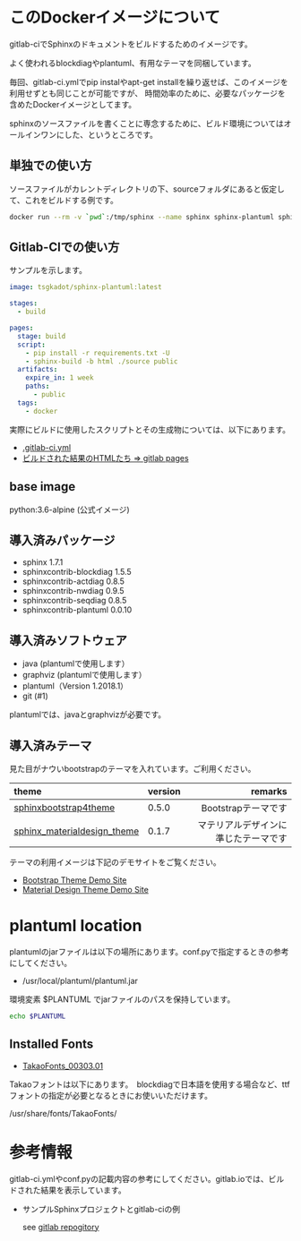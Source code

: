 # このDockerイメージについて

gitlab-ciでSphinxのドキュメントをビルドするためのイメージです。

よく使われるblockdiagやplantuml、有用なテーマを同梱しています。

毎回、gitlab-ci.ymlでpip instalやapt-get installを繰り返せば、このイメージを利用せずとも同じことが可能ですが、
時間効率のために、必要なパッケージを含めたDockerイメージとしてます。

sphinxのソースファイルを書くことに専念するために、ビルド環境についてはオールインワンにした、というところです。



## 単独での使い方

ソースファイルがカレントディレクトリの下、sourceフォルダにあると仮定して、これをビルドする例です。

```sh
docker run --rm -v `pwd`:/tmp/sphinx --name sphinx sphinx-plantuml sphinx-build -b html /tmp/sphinx/source /tmp/sphinx/build
```

## Gitlab-CIでの使い方

サンプルを示します。

```yaml
image: tsgkadot/sphinx-plantuml:latest

stages:
  - build

pages:
  stage: build
  script:
    - pip install -r requirements.txt -U
    - sphinx-build -b html ./source public
  artifacts:
    expire_in: 1 week
    paths:
      - public
  tags:
    - docker
```

実際にビルドに使用したスクリプトとその生成物については、以下にあります。

- [.gitlab-ci.yml](https://gitlab.com/tsgkdt/sphinx-plantuml/blob/master/.gitlab-ci.yml)
- [ビルドされた結果のHTMLたち => gitlab pages](https://tsgkdt.gitlab.io/sphinx-plantuml/) 

## base image

python:3.6-alpine (公式イメージ)

## 導入済みパッケージ

- sphinx 1.7.1
- sphinxcontrib-blockdiag 1.5.5
- sphinxcontrib-actdiag 0.8.5
- sphinxcontrib-nwdiag 0.9.5
- sphinxcontrib-seqdiag 0.8.5
- sphinxcontrib-plantuml 0.0.10

## 導入済みソフトウェア

- java (plantumlで使用します）
- graphviz (plantumlで使用します）
- plantuml（Version 1.2018.1）
- git (#1)

plantumlでは、javaとgraphvizが必要です。

## 導入済みテーマ

見た目がナウいbootstrapのテーマを入れています。ご利用ください。

| theme | version | remarks |
|:------|---------|----------:|
| [sphinxbootstrap4theme](https://github.com/myyasuda/sphinxbootstrap4theme) | 0.5.0 | Bootstrapテーマです |
| [sphinx_materialdesign_theme](https://github.com/myyasuda/sphinx_materialdesign_theme) | 0.1.7 | マテリアルデザインに準じたテーマです |


テーマの利用イメージは下記のデモサイトをご覧ください。

- [Bootstrap Theme Demo Site](https://myyasuda.github.io/sphinxbootstrap4theme/)
- [Material Design Theme Demo Site](https://myyasuda.github.io/sphinx_materialdesign_theme/)


# plantuml location

plantumlのjarファイルは以下の場所にあります。conf.pyで指定するときの参考にしてください。

- /usr/local/plantuml/plantuml.jar

環境変素 $PLANTUML でjarファイルのパスを保持しています。

```sh
echo $PLANTUML

```

## Installed Fonts

- [TakaoFonts_00303.01](https://launchpad.net/takao-fonts)

Takaoフォントは以下にあります。　blockdiagで日本語を使用する場合など、ttfフォントの指定が必要となるときにお使いいただけます。

/usr/share/fonts/TakaoFonts/

# 参考情報

gitlab-ci.ymlやconf.pyの記載内容の参考にしてください。gitlab.ioでは、ビルドされた結果を表示しています。

- サンプルSphinxプロジェクトとgitlab-ciの例

  see [gitlab repogitory](https://gitlab.com/tsgkdt/sphinx-plantuml/)
  